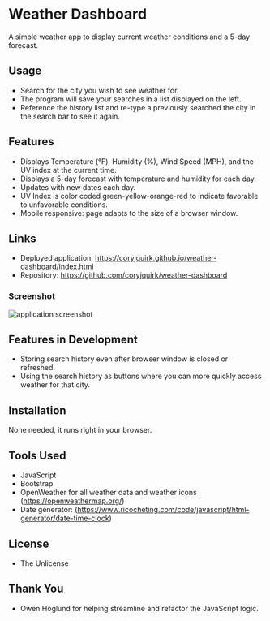 # Weather Dashboard
A simple weather app to display current weather conditions and a 5-day forecast.

## Usage
* Search for the city you wish to see weather for. 
* The program will save your searches in a list displayed on the left.
* Reference the history list and re-type a previously searched the city in the search bar to see it again.

## Features
* Displays Temperature (°F), Humidity (%), Wind Speed (MPH), and the UV index at the current time.
* Displays a 5-day forecast with temperature and humidity for each day.
* Updates with new dates each day.
* UV Index is color coded green-yellow-orange-red to indicate favorable to unfavorable conditions.
* Mobile responsive: page adapts to the size of a browser window.

## Links
* Deployed application: https://coryjquirk.github.io/weather-dashboard/index.html
* Repository: https://github.com/coryjquirk/weather-dashboard

### Screenshot
<img src="https://coryjquirk.github.io/weather-dashboard/screenshot.PNG" alt="application screenshot">

## Features in Development
* Storing search history even after browser window is closed or refreshed.
* Using the search history as buttons where you can more quickly access weather for that city.

## Installation
None needed, it runs right in your browser.

## Tools Used
* JavaScript
* Bootstrap
* OpenWeather for all weather data and weather icons (https://openweathermap.org/)
* Date generator: (https://www.ricocheting.com/code/javascript/html-generator/date-time-clock)

## License
* The Unlicense

## Thank You
* Owen Höglund for helping streamline and refactor the JavaScript logic.
